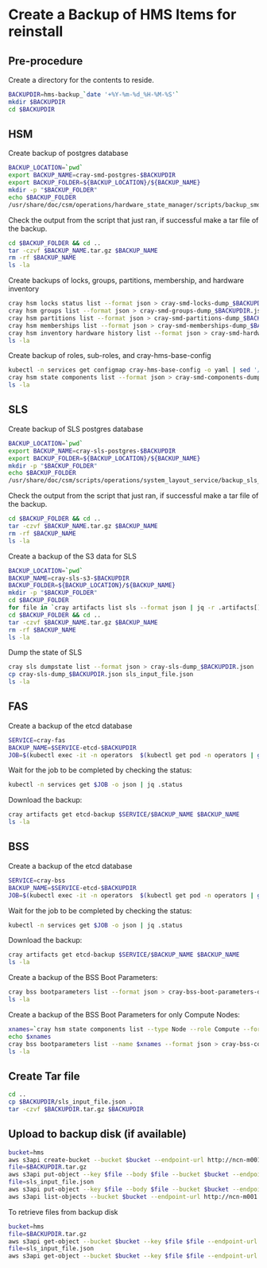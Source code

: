 # Create a Backup of HMS Items for reinstall

## Pre-procedure

Create a directory for the contents to reside.

```bash
BACKUPDIR=hms-backup_`date '+%Y-%m-%d_%H-%M-%S'`
mkdir $BACKUPDIR
cd $BACKUPDIR
```

## HSM

Create backup of postgres database

```bash
BACKUP_LOCATION=`pwd`
export BACKUP_NAME=cray-smd-postgres-$BACKUPDIR
export BACKUP_FOLDER=${BACKUP_LOCATION}/${BACKUP_NAME}
mkdir -p "$BACKUP_FOLDER"
echo $BACKUP_FOLDER
/usr/share/doc/csm/operations/hardware_state_manager/scripts/backup_smd_postgres.sh
```
Check the output from the script that just ran, if successful make a tar file of the backup.

```bash
cd $BACKUP_FOLDER && cd ..
tar -czvf $BACKUP_NAME.tar.gz $BACKUP_NAME
rm -rf $BACKUP_NAME
ls -la
```

Create backups of locks, groups, partitions, membership, and hardware inventory

```bash
cray hsm locks status list --format json > cray-smd-locks-dump_$BACKUPDIR.json
cray hsm groups list --format json > cray-smd-groups-dump_$BACKUPDIR.json
cray hsm partitions list --format json > cray-smd-partitions-dump_$BACKUPDIR.json
cray hsm memberships list --format json > cray-smd-memberships-dump_$BACKUPDIR.json
cray hsm inventory hardware history list --format json > cray-smd-hardware-history-dump_$BACKUPDIR.json
ls -la
```

Create backup of roles, sub-roles, and cray-hms-base-config

```bash
kubectl -n services get configmap cray-hms-base-config -o yaml | sed '/resourceVersion:/d' | sed '/uid:/d' > cray-hms-base-config_$BACKUPDIR.yaml
cray hsm state components list --format json > cray-smd-components-dump_$BACKUPDIR.json
ls -la
```

## SLS

Create backup of SLS postgres database

```bash
BACKUP_LOCATION=`pwd`
export BACKUP_NAME=cray-sls-postgres-$BACKUPDIR
export BACKUP_FOLDER=${BACKUP_LOCATION}/${BACKUP_NAME}
mkdir -p "$BACKUP_FOLDER"
echo $BACKUP_FOLDER
/usr/share/doc/csm/scripts/operations/system_layout_service/backup_sls_postgres.sh
```

Check the output from the script that just ran, if successful make a tar file of the backup.

```bash
cd $BACKUP_FOLDER && cd ..
tar -czvf $BACKUP_NAME.tar.gz $BACKUP_NAME
rm -rf $BACKUP_NAME
ls -la
```

Create a backup of the S3 data for SLS

```bash
BACKUP_LOCATION=`pwd`
BACKUP_NAME=cray-sls-s3-$BACKUPDIR
BACKUP_FOLDER=${BACKUP_LOCATION}/${BACKUP_NAME}
mkdir -p "$BACKUP_FOLDER"
cd $BACKUP_FOLDER
for file in `cray artifacts list sls --format json | jq -r .artifacts[].Key`; do echo $file; cray artifacts get sls $file $file; done
cd $BACKUP_FOLDER && cd ..
tar -czvf $BACKUP_NAME.tar.gz $BACKUP_NAME
rm -rf $BACKUP_NAME
ls -la
```

Dump the state of SLS

```bash
cray sls dumpstate list --format json > cray-sls-dump_$BACKUPDIR.json
cp cray-sls-dump_$BACKUPDIR.json sls_input_file.json
ls -la
```

## FAS

Create a backup of the etcd database

```bash
SERVICE=cray-fas
BACKUP_NAME=$SERVICE-etcd-$BACKUPDIR
JOB=$(kubectl exec -it -n operators  $(kubectl get pod -n operators | grep etcd-backup-restore | head -1 | awk '{print $1}') -c util -- create_backup $SERVICE $BACKUP_NAME | cut -d " " -f 1); echo $JOB
```

Wait for the job to be completed by checking the status:

```bash
kubectl -n services get $JOB -o json | jq .status
```

Download the backup:

```bash
cray artifacts get etcd-backup $SERVICE/$BACKUP_NAME $BACKUP_NAME
ls -la
```

## BSS

Create a backup of the etcd database

```bash
SERVICE=cray-bss
BACKUP_NAME=$SERVICE-etcd-$BACKUPDIR
JOB=$(kubectl exec -it -n operators  $(kubectl get pod -n operators | grep etcd-backup-restore | head -1 | awk '{print $1}') -c util -- create_backup $SERVICE $BACKUP_NAME | cut -d " " -f 1); echo $JOB
```

Wait for the job to be completed by checking the status:

```bash
kubectl -n services get $JOB -o json | jq .status
```

Download the backup:

```bash
cray artifacts get etcd-backup $SERVICE/$BACKUP_NAME $BACKUP_NAME
ls -la
```

Create a backup of the BSS Boot Parameters:

```bash
cray bss bootparameters list --format json > cray-bss-boot-parameters-dump_$BACKUPDIR.json
ls -la
```

Create a backup of the BSS Boot Parameters for only Compute Nodes:

```bash
xnames=`cray hsm state components list --type Node --role Compute --format json | jq -r '.[] | map(.ID) | join(",")'`
echo $xnames
cray bss bootparameters list --name $xnames --format json > cray-bss-compute-boot-parameters-dump_$BACKUPDIR.json
ls -la
```

## Create Tar file

```bash
cd ..
cp $BACKUPDIR/sls_input_file.json .
tar -czvf $BACKUPDIR.tar.gz $BACKUPDIR
```

## Upload to backup disk (if available)

```bash
bucket=hms
aws s3api create-bucket --bucket $bucket --endpoint-url http://ncn-m001.nmn:8000
file=$BACKUPDIR.tar.gz
aws s3api put-object --key $file --body $file --bucket $bucket --endpoint-url http://ncn-m001.nmn:8000
file=sls_input_file.json
aws s3api put-object --key $file --body $file --bucket $bucket --endpoint-url http://ncn-m001.nmn:8000
aws s3api list-objects --bucket $bucket --endpoint-url http://ncn-m001.nmn:8000
```

To retrieve files from backup disk
```bash
bucket=hms
file=$BACKUPDIR.tar.gz
aws s3api get-object --bucket $bucket --key $file $file --endpoint-url http://ncn-m001.nmn:8000
file=sls_input_file.json
aws s3api get-object --bucket $bucket --key $file $file --endpoint-url http://ncn-m001.nmn:8000
```